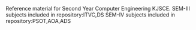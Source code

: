 Reference material for Second Year Computer Engineering KJSCE.
SEM-III subjects included in repository:ITVC,DS
SEM-IV subjects included in repository:PSOT,AOA,ADS

